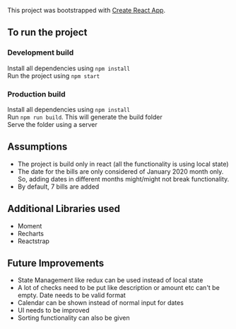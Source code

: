 This project was bootstrapped with [Create React App](https://github.com/facebook/create-react-app).

## To run the project  

### Development build
Install all dependencies using `npm install`<br/>
Run the project using `npm start`<br/>

### Production build
Install all dependencies using `npm install`<br/>
Run `npm run build`. This will generate the build folder<br/>
Serve the folder using a server<br/>

## Assumptions
- The project is build only in react (all the functionality is using local state)<br/>
- The date for the bills are only considered of January 2020 month only. So, adding dates in different months might/might not break functionality.<br/>
- By default, 7 bills are added

## Additional Libraries used
- Moment<br/>
- Recharts<br/>
- Reactstrap<br/>

## Future Improvements
- State Management like redux can be used instead of local state<br/>
- A lot of checks need to be put like description or amount etc can't be empty. Date needs to be valid format<br/>
- Calendar can be shown instead of normal input for dates
- UI needs to be improved
- Sorting functionality can also be given
